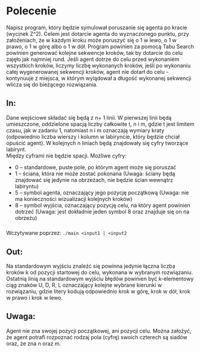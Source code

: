 # Polecenie
Napisz program, który będzie symulował poruszanie się agenta po kracie (wycinek Z^2). Celem jest dotarcie agenta do wyznaczonego punktu, przy założeniach,
że w każdym kroku może poruszyć się o 1 w lewo, o 1 w prawo, o 1 w górę albo o 1 w dół. Program powinien za pomocą Tabu Search powinien generować kolejne
sekwencje kroków, tak by dotarcie do celu zajęło jak najmniej rund. Jeśli agent dotrze do celu przed wykonaniem wszystkich kroków, liczymy liczbę wykonanych
kroków, jeśli po wykonaniu całej wygenerowanej sekwencji kroków, agent nie dotarł do celu - kontynuuje z miejsca, w którym wylądował a długość wykonanej
sekwencji wlicza się do bieżącego rozwiązania.

## In: 
Dane wejściowe składać się będą z n+ 1 linii. W pierwszej linii będą umieszczone, oddzielone spacją liczby całkowite t, n i m, gdzie t jest limitem
czasu, jak w zadaniu 1, natomiast n i m oznaczają wymiary kraty (odpowiednio liczba wierszy i kolumn w labiryncie, który będzie chciał opuścić
agent). W kolejnych n liniach będą znajdowały się cyfry tworzące labirynt.
</br>
Między cyframi nie będzie spacji. Możliwe cyfry:
* 0 – standardowe, puste pole, po którym agent może się poruszać
* 1 – ściana, która nie może zostać pokonana (Uwaga: ściany będą znajdować się jedynie na obrzeżach, nie będzie ścian wewnątrz labiryntu)
* 5 – symbol agenta, oznaczający jego pozycję początkową (Uwaga: nie ma konieczności wizualizacji kolejnych kroków)
* 8 – symbol wyjścia, oznaczający pozycję celu, na który agent powinien dotrzeć (Uwaga: jest dokładnie jeden symbol 8 oraz znajduje się on na obrzeżu)
#####
Wczytywane poprzez: `./main <input1 | <input2`

## Out: 
Na standardowym wyjściu znaleźć się powinna jedynie łączna liczba kroków k od pozycji startowej do celu, wykonana w wybranym rozwiązaniu.
Ostatnią linią na standardowym wyjściu błędów powinien być k-elementowy ciąg znaków U, D, R, L oznaczający kolejne wybrane kierunki w rozwiązaniu,
gdzie litery kodują odpowiednio krok w górę, krok w dół, krok w prawo i krok w lewo.

## Uwaga: 
Agent nie zna swojej pozycji początkowej, ani pozycji celu. Można założyć, że agent potrafi rozpoznać rodzaj pola (cyfrę) swoich czterech są siadów oraz, że zna n oraz m.

